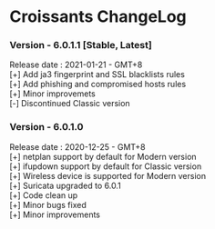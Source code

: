 # Croissants ChangeLog

### Version - 6.0.1.1 [Stable, Latest]  
Release date : 2021-01-21 - GMT+8  
[+] Add ja3 fingerprint and SSL blacklists rules  
[+] Add phishing and compromised hosts rules  
[+] Minor improvemets  
[-] Discontinued Classic version

### Version - 6.0.1.0 
Release date : 2020-12-25 - GMT+8  
[+] netplan support by default for Modern version  
[+] ifupdown support by default for Classic version  
[+] Wireless device is supported for Modern version  
[+] Suricata upgraded to 6.0.1  
[+] Code clean up  
[+] Minor bugs fixed  
[+] Minor improvements  

